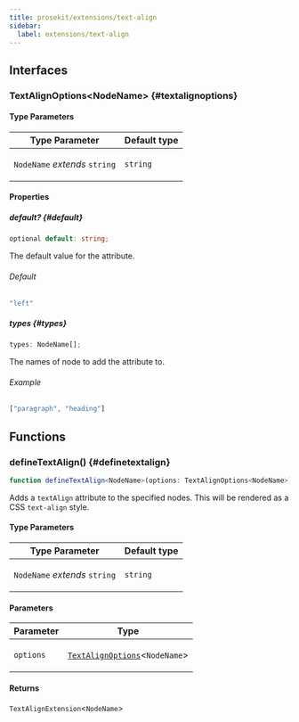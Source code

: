 ```yaml
---
title: prosekit/extensions/text-align
sidebar:
  label: extensions/text-align
---
```


<!-- DEBUG memberWithGroups 1 -->

<!-- DEBUG memberWithGroups 4 -->

<!-- DEBUG memberWithGroups 7 -->

<!-- DEBUG memberWithGroups 8 -->

<!-- DEBUG memberWithGroups 9 -->

## Interfaces

### TextAlignOptions\<NodeName\> {#textalignoptions}

<!-- DEBUG memberWithGroups 1 -->

<!-- DEBUG memberWithGroups 4 -->

#### Type Parameters

<table>
<thead>
<tr>
<th>Type Parameter</th>
<th>Default type</th>
</tr>
</thead>
<tbody>
<tr>
<td>

`NodeName` *extends* `string`

</td>
<td>

`string`

</td>
</tr>
</tbody>
</table>

<!-- DEBUG memberWithGroups 7 -->

<!-- DEBUG memberWithGroups 8 -->

<!-- DEBUG memberWithGroups 9 -->

#### Properties

##### default? {#default}

```ts
optional default: string;
```

The default value for the attribute.

###### Default

```ts
"left"
```

##### types {#types}

```ts
types: NodeName[];
```

The names of node to add the attribute to.

###### Example

```ts
["paragraph", "heading"]
```

<!-- DEBUG memberWithGroups 10 -->

## Functions

### defineTextAlign() {#definetextalign}

```ts
function defineTextAlign<NodeName>(options: TextAlignOptions<NodeName>): TextAlignExtension<NodeName>;
```

Adds a `textAlign` attribute to the specified nodes. This will be rendered as
a CSS `text-align` style.

#### Type Parameters

<table>
<thead>
<tr>
<th>Type Parameter</th>
<th>Default type</th>
</tr>
</thead>
<tbody>
<tr>
<td>

`NodeName` *extends* `string`

</td>
<td>

`string`

</td>
</tr>
</tbody>
</table>

#### Parameters

<table>
<thead>
<tr>
<th>Parameter</th>
<th>Type</th>
</tr>
</thead>
<tbody>
<tr>
<td>

`options`

</td>
<td>

[`TextAlignOptions`](#textalignoptions)\<`NodeName`\>

</td>
</tr>
</tbody>
</table>

#### Returns

`TextAlignExtension`\<`NodeName`\>

<!-- DEBUG inheritance start kind=4096 -->

<!-- DEBUG memberWithGroups 10 -->
